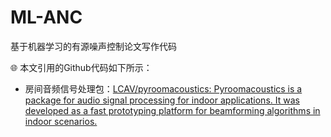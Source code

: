 # ML-ANC

基于机器学习的有源噪声控制论文写作代码

🌐 本文引用的Github代码如下所示：
- 房间音频信号处理包：[LCAV/pyroomacoustics: Pyroomacoustics is a package for audio signal processing for indoor applications. It was developed as a fast prototyping platform for beamforming algorithms in indoor scenarios.](https://github.com/LCAV/pyroomacoustics)